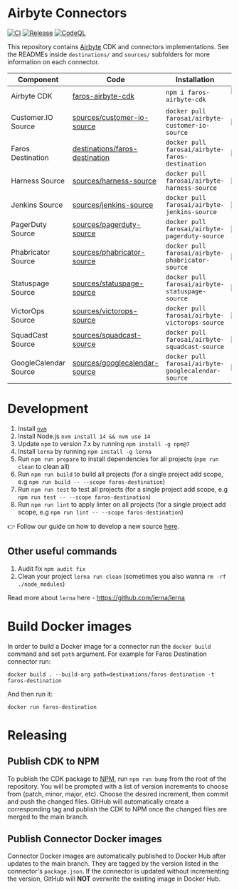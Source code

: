 # Airbyte Connectors


[![CI](https://github.com/faros-ai/airbyte-connectors/actions/workflows/ci.yml/badge.svg)](https://github.com/faros-ai/airbyte-connectors/actions/workflows/ci.yml) [![Release](https://github.com/faros-ai/airbyte-connectors/actions/workflows/release.yml/badge.svg)](https://github.com/faros-ai/airbyte-connectors/actions/workflows/release.yml) [![CodeQL](https://github.com/faros-ai/airbyte-connectors/actions/workflows/codeql-analysis.yml/badge.svg)](https://github.com/faros-ai/airbyte-connectors/actions/workflows/codeql-analysis.yml) 

This repository contains [Airbyte](https://airbyte.io/) CDK and connectors implementations.
See the READMEs inside `destinations/` and `sources/` subfolders for more information on each connector.

Component | Code | Installation | Version
----------|-----------|------|--------
Airbyte CDK | [faros-airbyte-cdk](faros-airbyte-cdk) | `npm i faros-airbyte-cdk` |[![npm package](https://img.shields.io/npm/v/faros-airbyte-cdk?color=blue&label=npm%20package)](https://www.npmjs.com/package/faros-airbyte-cdk)
Customer.IO Source | [sources/customer-io-source](sources/customer-io-source) | `docker pull farosai/airbyte-customer-io-source` | [![](https://img.shields.io/github/v/tag/faros-ai/airbyte-connectors?label=)](https://hub.docker.com/orgs/farosai/repositories)
Faros Destination | [destinations/faros-destination](destinations/faros-destination) | `docker pull farosai/airbyte-faros-destination` | [![](https://img.shields.io/github/v/tag/faros-ai/airbyte-connectors?label=)](https://hub.docker.com/orgs/farosai/repositories)
Harness Source | [sources/harness-source](sources/harness-source) | `docker pull farosai/airbyte-harness-source` | [![](https://img.shields.io/github/v/tag/faros-ai/airbyte-connectors?label=)](https://hub.docker.com/orgs/farosai/repositories)
Jenkins Source | [sources/jenkins-source](sources/jenkins-source) | `docker pull farosai/airbyte-jenkins-source` | [![](https://img.shields.io/github/v/tag/faros-ai/airbyte-connectors?label=)](https://hub.docker.com/orgs/farosai/repositories)
PagerDuty Source | [sources/pagerduty-source](sources/pagerduty-source) | `docker pull farosai/airbyte-pagerduty-source` | [![](https://img.shields.io/github/v/tag/faros-ai/airbyte-connectors?label=)](https://hub.docker.com/orgs/farosai/repositories)
Phabricator Source | [sources/phabricator-source](sources/phabricator-source) | `docker pull farosai/airbyte-phabricator-source` | [![](https://img.shields.io/github/v/tag/faros-ai/airbyte-connectors?label=)](https://hub.docker.com/orgs/farosai/repositories)
Statuspage Source | [sources/statuspage-source](sources/statuspage-source) | `docker pull farosai/airbyte-statuspage-source` | [![](https://img.shields.io/github/v/tag/faros-ai/airbyte-connectors?label=)](https://hub.docker.com/orgs/farosai/repositories)
VictorOps Source | [sources/victorops-source](sources/victorops-source) | `docker pull farosai/airbyte-victorops-source` | [![](https://img.shields.io/github/v/tag/faros-ai/airbyte-connectors?label=)](https://hub.docker.com/orgs/farosai/repositories)
SquadCast Source | [sources/squadcast-source](sources/squadcast-source) | `docker pull farosai/airbyte-squadcast-source` | [![](https://img.shields.io/github/v/tag/faros-ai/airbyte-connectors?label=)](https://hub.docker.com/orgs/farosai/repositories)
GoogleCalendar Source | [sources/googlecalendar-source](sources/googlecalendar-source) | `docker pull farosai/airbyte-googlecalendar-source` | [![](https://img.shields.io/github/v/tag/faros-ai/airbyte-connectors?label=)](https://hub.docker.com/orgs/farosai/repositories)

# Development

1. Install [`nvm`](https://github.com/nvm-sh/nvm#installing-and-updating)
2. Install Node.js `nvm install 14 && nvm use 14`
3. Update `npm` to version 7.x by running `npm install -g npm@7`
4. Install `lerna` by running `npm install -g lerna`
5. Run `npm run prepare` to install dependencies for all projects (`npm run clean` to clean all)
6. Run `npm run build` to build all projects (for a single project add scope, e.g `npm run build -- --scope faros-destination`)
7. Run `npm run test` to test all projects (for a single project add scope, e.g `npm run test -- --scope faros-destination`)
8. Run `npm run lint` to apply linter on all projects (for a single project add scope, e.g `npm run lint -- --scope faros-destination`)

👉 Follow our guide on how to develop a new source [here](https://github.com/faros-ai/airbyte-connectors/tree/main/sources#developing-an-airbyte-source).

## Other useful commands

1. Audit fix `npm audit fix`
2. Clean your project `lerna run clean` (sometimes you also wanna `rm -rf ./node_modules`)

Read more about `lerna` here - https://github.com/lerna/lerna

# Build Docker images

In order to build a Docker image for a connector run the `docker build` command and set `path` argument.
For example for Faros Destination connector run:

```shell
docker build . --build-arg path=destinations/faros-destination -t faros-destination
```

And then run it:
```shell
docker run faros-destination
```

# Releasing

## Publish CDK to NPM

To publish the CDK package to [NPM](https://www.npmjs.com), run `npm run bump` from the root of the
repository. You will be prompted with a list of version increments to choose
from (patch, minor, major, etc). Choose the desired increment, then commit and
push the changed files. GitHub will automatically create a corresponding tag and
publish the CDK to NPM once the changed files are merged to the main branch.

## Publish Connector Docker images

Connector Docker images are automatically published to Docker Hub after updates
to the main branch. They are tagged by the version listed in the connector's
`package.json`. If the connector is updated without incrementing the version,
GitHub will **NOT** overwrite the existing image in Docker Hub.
